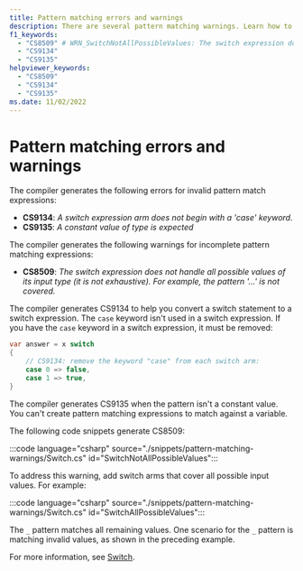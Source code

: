 ```yaml
---
title: Pattern matching errors and warnings
description: There are several pattern matching warnings. Learn how to address these warnings.
f1_keywords:
  - "CS8509" # WRN_SwitchNotAllPossibleValues: The switch expression does not handle all possible values of its input type (it is not exhaustive). For example, the pattern '...' is not covered.
  - "CS9134"
  - "CS9135"
helpviewer_keywords:
  - "CS8509"
  - "CS9134"
  - "CS9135"
ms.date: 11/02/2022
---
```

# Pattern matching errors and warnings

The compiler generates the following errors for invalid pattern match expressions:

- **CS9134**: *A switch expression arm does not begin with a 'case' keyword.*
- **CS9135**: *A constant value of type is expected*

The compiler generates the following warnings for incomplete pattern matching expressions:

- **CS8509**: *The switch expression does not handle all possible values of its input type (it is not exhaustive). For example, the pattern '...' is not covered.*

The compiler generates CS9134 to help you convert a switch statement to a switch expression. The `case` keyword isn't used in a switch expression. If you have the `case` keyword in a switch expression, it must be removed:

```csharp
var answer = x switch
{
    // CS9134: remove the keyword "case" from each switch arm:
    case 0 => false,
    case 1 => true,
}
```

The compiler generates CS9135 when the pattern isn't a constant value. You can't create pattern matching expressions to match against a variable.

The following code snippets generate CS8509:

:::code language="csharp" source="./snippets/pattern-matching-warnings/Switch.cs" id="SwitchNotAllPossibleValues":::

To address this warning, add switch arms that cover all possible input values. For example:

:::code language="csharp" source="./snippets/pattern-matching-warnings/Switch.cs" id="SwitchAllPossibleValues":::

The `_` pattern matches all remaining values. One scenario for the `_` pattern is matching invalid values, as shown in the preceding example.

For more information, see [Switch](../statements/selection-statements.md#the-switch-statement).
